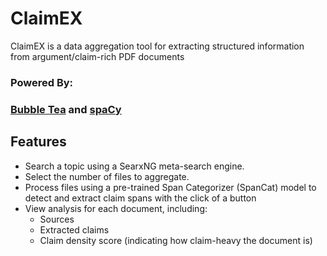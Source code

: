 # ClaimEX
ClaimEX is a data aggregation tool for extracting structured information from argument/claim-rich PDF documents

### Powered By:
### [**Bubble Tea**][bubbletea] and [**spaCy**][spacy]

Features
---
*	Search a topic using a SearxNG meta-search engine.
*	Select the number of files to aggregate.
*	Process files using a pre-trained Span Categorizer (SpanCat) model to detect and extract claim spans with the click of a button
*	View analysis for each document, including:
      * Sources
      * Extracted claims
      * Claim density score (indicating how claim-heavy the document is)


[bubbletea]: https://github.com/charmbracelet/bubbletea/
[spacy]:https://github.com/explosion/spaCy